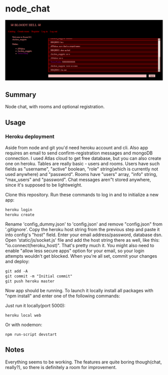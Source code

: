 # node_chat

![screenshot](screenshot.png)

## Summary

Node chat, with rooms and optional registration.

## Usage

### Heroku deployment

Aside from node and git you'd need heroku account and cli. Also app requires an email to send confirm-registration messages and mongoDB connection. I used Atlas cloud to get free database, but you can also create one on heroku. Tables are really basic - users and rooms. Users have such fields as "username", "active" boolean, "role" string(which is currently not used anywhere) and "password". Rooms have "users" array, "info" string, "max_users" and "password". Chat messages aren"t stored anywhere, since it's supposed to be lightweight.

Clone this repository. Run these commands to log in and to initialize a new app:

```shell
heroku login
heroku create
```

Rename 'config_dummy.json' to 'config.json' and remove "config.json" from '.gitignore'. Copy the heroku host string from the previous step and paste it into config's "host" field. Enter your email address/password, database dsn. Open 'static/js/socket.js' file and add the host string there as well, like this: "io.connect(heroku_host)". That's pretty much it. You might also need to enable "allow less secure apps" option for your email, so your login attempts wouldn't get blocked. When you're all set, commit your changes and deploy:

```shell
git add -A
git commit -m "Initial commit"
git push heroku master
```

Now app should be running. To launch it locally install all packages with "npm install" and enter one of the following commands:

Just run it locally(port 5000):

```shell
heroku local web
```

Or with nodemon:

```shell
npm run-script devstart
```

## Notes

Everything seems to be working. The features are quite boring though(chat, really?), so there is definitely a room for improvement.